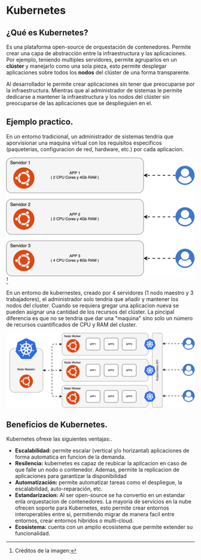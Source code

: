# Kubernetes

## ¿Qué es Kubernetes?
Es una plataforma open-source de orquestación de contenedores.
Permite crear una capa de abstracción entre la infraestructura y las aplicaciones. Por ejemplo, teniendo multiples servidores, permite agruparlos en un **clúster** y manejarlo como una sola pieza, esto permite desplegar aplicaciones sobre todos los **nodos** del clúster de una forma transparente.

Al desarrollador le permite crear aplicaciones sin tener que preocuparse por la infraestructura. Mientras que al administrador de sistemas le permite dedicarse a mantener la infraestructura y los nodos del clúster sin preocuparse de las aplicaciones que se desplieguien en el.

## Ejemplo practico. 
En un entorno tradicional, un administrador de sistemas tendria que aporvisionar una maquina virtual con los requisitos especificos (paqueterias, configuracion de red, hardware, etc.) por cada aplicacion.

![Aprovisionamiento VM](imagenes/01-aprovisionamiento-vm.svg)[^1]
<!-- >  Esta imagen fue tomada de [[Ubicación](https://pabpereza.dev/docs/cursos/kubernetes/Introduccion)]. -->

En un entorno de kubernestes, creado por 4 servidores (1 nodo maestro y 3 trabajadores), el administrador solo tendria que añadir y mantener los nodos del cluster. 
Cuando se requiera gregar una aplicacion nueva se pueden asignar una cantidad de los recursos del clúster.
La pincipal diferencia es que no se tendria que dar una "maquina" sino solo un número de recursos cuantificados de CPU y RAM del cluster.

![Entorno Kubernetes](imagenes/02-entorno-kubernetes.svg)

## Beneficios de Kubernetes.
Kubernetes ofrexe las siguientes ventajas:.

- **Escalabilidad:** permite escalar (vertical y/o horizantal) aplicaciones de forma automatica en funcion de la demanda.
- **Resilencia:** kubernetes es capaz de reubicar la aplicacion en caso de que falle un nodo o contenedor. Ademas, permite la replicacion de aplicaciones para garantizar la disponibilidad
- **Automatización:** permite automatizar tareas como el despliegue, la escalabilidad, auto-reparación, etc. 
- **Estandarizacion:** Al ser open-source se ha convertio en un estandar enla orquestacion de contenedores. La mayoria de servicios en la nube ofrecen soporte para Kubernetes, esto permite crear entornos interoperables entre si, permitiendo migrar de manera facil entre entornos, crear entornos hibridos o multi-cloud.
- **Ecosistema:** cuenta con un amplio ecosistema que permite extender su funcionalidad.

[^1]: Créditos de la imagen: